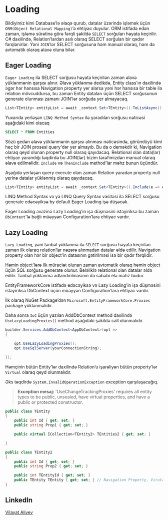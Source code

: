 # Loading

Bildiyimiz kimi Database’lə əlaqə qurub, datalar üzərində işləmək üçün ```ORM(Object Relational Mapping)```’ə ehtiyac duyulur. 
ORM istifadə edən zaman, işləmə sürətinə görə fərqli şəkildə ```SELECT``` sorğuları həyata keçirilir. 
C# daxilində, Relation’lardan asılı olaraq SELECT sorğuları bir qədər fərqlənirlər. 
Yəni ```JOIN```’lər SELECT sorğusuna həm manual olaraq, həm də avtomatik olaraq əlavə oluna bilər.


## Eager Loading

```Eager Loading``` ilə SELECT sorğusu həyata keçirilən zaman əlavə yüklənmənin qarşısı alınır. 
Əlavə yüklənmə dedikdə, Entity class'ın daxilində əgər hər hansısa Navigation property yer alarsa yəni hər hansısa bir table ilə relation mövcuddursa, bu zaman Entity dataları üçün SELECT sorğusunun generate olunması zamanı JOIN'lər sorğuda yer almayacaq.

```csharp
List<TEntity> entityList = await _context.Set<TEntity>().ToListAsync();
```
Yuxarıda yerləşən ```LINQ Method Syntax``` ilə yaradılan sorğusu nəticəsi aşağıdaki kimi olacaq
```sql
SELECT * FROM Entities
```

Sözü gedən əlavə yüklənmənin qarşısı alınması nəticəsində, göründüyü kimi heç bir JOIN prosesi query'dər yer almayıb. Bu da o deməkdir ki, Navigation olaraq qeyd olunan property null olaraq qayıdacaq.
Relational olan data(lar) ehtiyac yarandığı təqdirdə bu JOIN(lər) bizim tərəfimizdən manual olaraq əlavə edilməlidir. ```Include``` və ```ThenInclude``` method'lar məhz bunun üçündür.

Aşağıda yerləşən query execute olan zaman Relation yaradan property null yerinə datalar yüklənmiş olaraq qayıdacaq.
```csharp
List<TEntity> entityList = await _context.Set<TEntity>().Include(e => e.RelationalProperty).ToListAsync();
```
        
LINQ Method Syntax və ya LINQ Query Syntax vasitəsi ilə SELECT sorğusu generate edəcəyiksə by default Eager Loading işə düşəcək. 

Eager Loading əvəzinə Lazy Loading'in işə düşməsini istəyiriksə bu zaman ```DbContext```'lə bağlı müəyyən Configuration’lara ehtiyac vardır. 


## Lazy Loading

```Lazy Loading```, yəni tənbəl yüklənmə ilə ```SELECT``` sorğusu həyata keçirilən zaman ilk olaraq relation’lar nəzərə alınmadan datalar əldə edilir.
Navigation property olan hər bir object'in datasının gətirilməsi isə bir qədır fərqlidir.

Həmin object'lərə ilk müraciət olunan zaman avtomatik olaraq həmin object üçün SQL sorğusu generate olunur. Beləliklə relational olan datalar əldə edilir. 
Tənbəl yüklənmə adlandırılmasının da səbəbi elə məhz budur.

EntityFrameworkCore istifadə edəcəyiksə və Lazy Loading'in işə düşməsini istəyiriksə DbContext üçün müəyyən Configuration’lara ehtiyac vardır. 

İlk olaraq NuGet Package’dən ```Microsoft.EntityFrameworkCore.Proxies``` package yüklənməlidir.

Daha sonra ```IoC``` üçün yazılan AddDbContext method daxilində ```UseLazyLoadingProxies()``` method aşağıdaki şəkildə call olunmalıdır.

```csharp
builder.Services.AddDbContext<AppDbContext>(opt =>
{

    opt.UseLazyLoadingProxies();
    opt.UseSqlServer(yourConnectionString);

});

```

Həmçinin bütün Entity’lər daxilində Relation’u işarəliyən bütün property’lər ```Virtual``` olaraq qeyd olunmalıdır. 

Əks təqdirdə ```System.InvalidOperationException``` exception qarşılaşacağıq.

> **Exception mesaj:**
'UseChangeTrackingProxies' requires all entity types to be public, unsealed, have virtual properties, and have a public or protected constructor.

```csharp
public class TEntity
{
    public int Id { get; set; }
    public string Prop1 { get; set; }

    public virtual ICollection<TEntity2> TEntities2 { get; set; }

}

public class TEntity2
{
    public int Id { get; set; }
    public string Prop2 { get; set; }

    public int TEntityId { get; set; }
    public TEntity TEntity { get; set; } // Navigation Property, Virutal olaraq təyin olunmadığı üçün SELECT sorğusü execute olan zaman yəni Lazy Loading işə düşən proxy'lər düzgün işləməyəcək və beləliklə exception alacağıq.
}

```



## LinkedIn

[Vilayat Aliyev](https://www.linkedin.com/in/vilayataliyev/)









